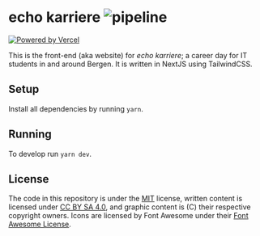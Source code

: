 # echo karriere ![pipeline](https://github.com/echo-karriere/web/workflows/pipeline/badge.svg)

[![Powered by Vercel](https://raw.githubusercontent.com/echo-karriere/web/develop/.github/powered-by-vercel.svg)](https://vercel.com?utm_source=echo-karriere-website&utm_campaign=oss)

This is the front-end (aka website) for _echo karriere_; a career day for IT
students in and around Bergen. It is written in NextJS using TailwindCSS.

## Setup

Install all dependencies by running `yarn`.

## Running

To develop run `yarn dev`.

## License

The code in this repository is under the [MIT](https://github.com/echo-uib/echo-karriere/blob/master/LICENSE)
license, written content is licensed under [CC BY SA 4.0](https://creativecommons.org/licenses/by-sa/4.0/),
and graphic content is (C) their respective copyright owners. Icons are licensed by Font Awesome under their
[Font Awesome License](https://fontawesome.com/license).
